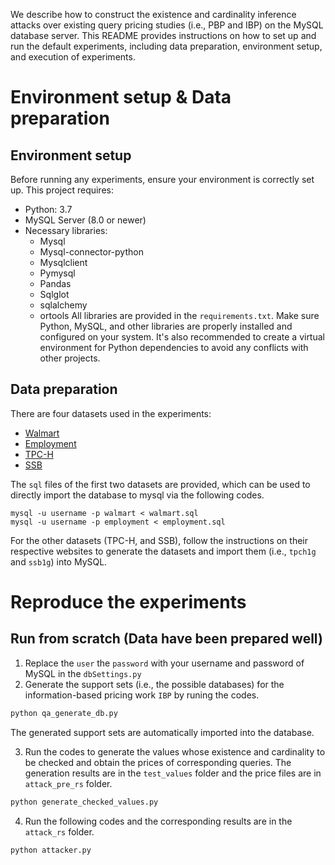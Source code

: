 We describe how to construct the existence and cardinality inference attacks over existing query pricing studies (i.e.,  PBP and IBP) on the MySQL database server.
This README provides instructions on how to set up and run the default experiments, including data preparation, environment setup, and execution of experiments. 

# Environment setup  \&  Data preparation

## Environment setup

Before running any experiments, ensure your environment is correctly set up. This project requires:
- Python: 3.7
- MySQL Server (8.0 or newer)
- Necessary libraries:
  - Mysql
  - Mysql-connector-python
  - Mysqlclient
  - Pymysql
  - Pandas
  - Sqlglot
  - sqlalchemy
  - ortools 
All libraries are provided in the `requirements.txt`.
Make sure Python, MySQL, and other libraries are properly installed and configured on your system. It's also recommended to create a virtual environment for Python dependencies to avoid any conflicts with other projects.

## Data preparation

There are four datasets used in the experiments:
- [Walmart](https://aws.amazon.com/marketplace/pp/prodview-zaejml2253r7k)
- [Employment](https://aws.amazon.com/marketplace/pp/prodview-yp5x2esst5dji#offers)
- [TPC-H](https://www.tpc.org/tpc_documents_current_versions/current_specifications5.asp)
- [SSB](https://github.com/eyalroz/ssb-dbgen)

The `sql` files of the first two datasets are provided, which can be used to directly import the database to mysql via the following codes.
```
mysql -u username -p walmart < walmart.sql
mysql -u username -p employment < employment.sql
```
For the other datasets (TPC-H, and SSB), follow the instructions on their respective websites to generate the datasets and import them (i.e., `tpch1g` and `ssb1g`) into MySQL.


# Reproduce the experiments 


## Run from scratch (Data have been prepared well)
1. Replace the `user` the `password` with your username and password of MySQL in the `dbSettings.py`
2. Generate the support sets (i.e.,  the possible databases) for the information-based pricing work `IBP` by runing the codes.
```bash
python qa_generate_db.py
```
The generated support sets are automatically imported into the database.

3. Run the codes to generate the values whose existence and cardinality to be checked and obtain the prices of corresponding queries. The generation results are in the `test_values` folder and the price files are in `attack_pre_rs` folder.
```bash
python generate_checked_values.py
```

4. Run the following codes and the corresponding results are in the `attack_rs` folder.
```bash
python attacker.py
```
